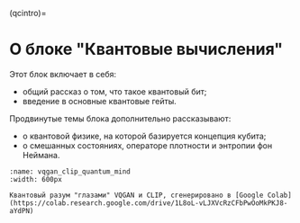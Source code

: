 (qcintro)=

# О блоке "Квантовые вычисления"

Этот блок включает в себя:

- общий рассказ о том, что такое квантовый бит;
- введение в основные квантовые гейты.

Продвинутые темы блока дополнительно рассказывают:

- о квантовой физике, на которой базируется концепция кубита;
- о смешанных состояниях, операторе плотности и энтропии фон Неймана.



```{figure} /_static/mlblock/vqgan_clip_quantum_mind.png
:name: vqgan_clip_quantum_mind
:width: 600px

Квантовый разум "глазами" VQGAN и CLIP, сгенерировано в [Google Colab](https://colab.research.google.com/drive/1L8oL-vLJXVcRzCFbPwOoMkPKJ8-aYdPN)
```
